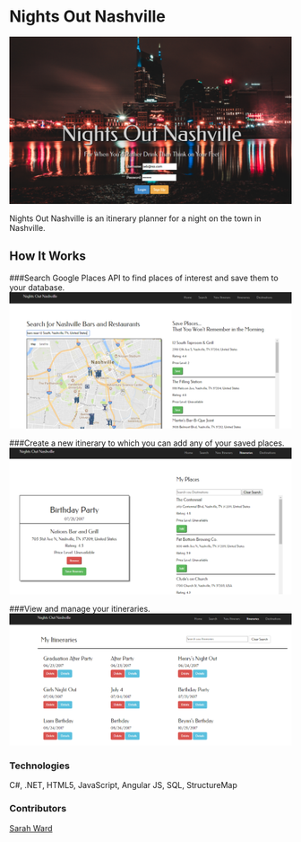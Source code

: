 # Nights Out Nashville
![Home Page](https://raw.githubusercontent.com/sward42/NightOut/master/WebApplication1/app/landingScreenshot.PNG)

Nights Out Nashville is an itinerary planner for a night on the town in Nashville.

## How It Works

###Search Google Places API to find places of interest and save them to your database.
![Search Places](https://raw.githubusercontent.com/sward42/NightOut/master/WebApplication1/app/searchScreenshot.PNG)

###Create a new itinerary to which you can add any of your saved places.
![Create Itinerary](https://raw.githubusercontent.com/sward42/NightOut/master/WebApplication1/app/newItScreenshot.PNG)

###View and manage your itineraries.
![View Details](https://raw.githubusercontent.com/sward42/NightOut/master/WebApplication1/app/allItineraries.PNG)

### Technologies 

C#, .NET, HTML5, JavaScript, Angular JS, SQL, StructureMap

### Contributors

[Sarah Ward](http://github.com/sward42)